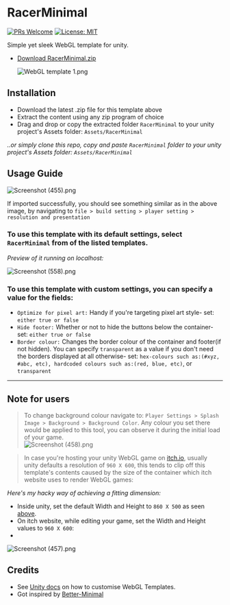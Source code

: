 # RacerMinimal
[![PRs Welcome](https://img.shields.io/badge/PRs-welcome-blue)](http://makeapullrequest.com) [![License: MIT](https://img.shields.io/badge/License-MIT-blue)](https://github.com/ebukaracer/ebukaracer/blob/ebukaracer-resources/LICENSE.md)

 Simple yet sleek WebGL template for unity.

- [Download RacerMinimal.zip](https://github.com/ebukaracer/RacerMinimal/releases)

	![WebGL template 1.png](https://github.com/ebukaracer/ebukaracer/blob/ebukaracer-resources/RacerMinimal-Images/WebGL%20template.png)

## Installation
- Download the latest .zip file for this template above
- Extract the content using any zip program of choice
- Drag and drop or copy the extracted folder `RacerMinimal` to your unity project's Assets folder: `Assets/RacerMinimal`

*..or  simply clone this repo, copy and paste `RacerMinimal` folder to your unity project's Assets folder: `Assets/RacerMinimal`*

## Usage Guide

![Screenshot (455).png](https://github.com/ebukaracer/ebukaracer/blob/ebukaracer-resources/RacerMinimal-Images/Screenshot%20(455).png)

If  imported successfully, you should see something similar as in the above image, by navigating to `file > build setting > player setting > resolution and presentation`

### To use this template with its default settings, select `RacerMinimal` from of the listed templates.

*Preview of it running on localhost:*

  ![Screenshot (558).png](https://github.com/ebukaracer/ebukaracer/blob/ebukaracer-resources/RacerMinimal-Images/Screenshot%20(558).png)

### To use this template with custom settings, you can specify a value for the fields:
- `Optimize for pixel art:` Handy if you're targeting pixel art style- set: `either true or false`
- `Hide footer:` Whether or not to hide the buttons below the container- set: `either true or false`
- `Border colour:` Changes the border colour of the container and footer(if not hidden). You can specify `transparent` as a value if you don't need the borders displayed at all otherwise- set: `hex-colours such as:(#xyz, #abc, etc), hardcoded colours such as:(red, blue, etc)`,  or `transparent`

---

## Note for users
> To change background colour navigate to: `Player Settings > Splash Image > Background > Background Color`. Any colour you set there would be applied to this tool, you can observe it during the initial load of your game.  
   ![Screenshot (458).png](https://github.com/ebukaracer/ebukaracer/blob/ebukaracer-resources/RacerMinimal-Images/Screenshot%20(458).png)

> In case you're hosting your unity WebGL game on [itch.io](itch.io), usually unity defaults a resolution of `960 X 600`, this tends to clip off this template's contents caused by the size of the container which itch website uses to render WebGL games:

*Here's my hacky way of achieving a fitting dimension:*

- Inside unity, set the default Width and Height to `860 X 500`  as seen [above](https://github.com/ebukaracer/RacerMinimal?tab=readme-ov-file#usage-guide).
- On itch website, while editing your game, set the Width and Height values to `960 X 600`:
- 
![Screenshot (457).png](https://github.com/ebukaracer/ebukaracer/blob/ebukaracer-resources/RacerMinimal-Images/Screenshot%20(457).png)  

## Credits
- See [Unity docs](https://docs.unity3d.com/Manual/webgl-templates.html) on how to customise WebGL Templates.
- Got inspired by [Better-Minimal](https://seansleblanc.itch.io/better-minimal-webgl-template) 
